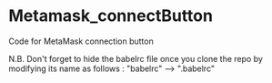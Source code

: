 # Metamask_connectButton
Code for MetaMask connection button 

N.B. Don't forget to hide the babelrc file once you clone the repo by modifying its name as follows : 
"babelrc" --> ".babelrc"
